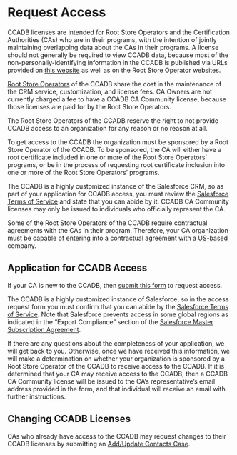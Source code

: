 # Request Access #

CCADB licenses are intended for Root Store Operators and the Certification Authorities (CAs) who are in their programs, with the intention of jointly maintaining overlapping data about the CAs in their programs. A license should not generally be required to view CCADB data, because most of the non-personally-identifying information in the CCADB is published via URLs provided on [this website](https://ccadb.org/resources) as well as on the Root Store Operator websites.

[Root Store Operators](https://ccadb.org/rootstores/how) of the CCADB share the cost in the maintenance of the CRM service, customization, and license fees. CA Owners are not currently charged a fee to have a CCADB CA Community license, because those licenses are paid for by the Root Store Operators.

The Root Store Operators of the CCADB reserve the right to not provide CCADB access to an organization for any reason or no reason at all.

To get access to the CCADB the organization must be sponsored by a Root Store Operator of the CCADB. To be sponsored, the CA will either have a root certificate included in one or more of the Root Store Operators’ programs, or be in the process of requesting root certificate inclusion into one or more of the Root Store Operators’ programs. 

The CCADB is a highly customized instance of the Salesforce CRM, so as part of your application for CCADB access, you must review the [Salesforce Terms of Service](https://www.salesforce.com/company/legal/sfdc-website-terms-of-service/) and state that you can abide by it. CCADB CA Community licenses may only be issued to individuals who officially represent the CA.

Some of the Root Store Operators of the CCADB require contractual agreements with the CAs in their program. Therefore, your CA organization must be capable of entering into a contractual agreement with a [US-based](https://www.treasury.gov/resource-center/sanctions/Programs/Pages/Programs.aspx) company.

## Application for CCADB Access ##

If your CA is new to the CCADB, then [submit this form](https://ccadb-public.secure.force.com/ccadb/AccessRequestForm) to request access.

The CCADB is a highly customized instance of Salesforce, so in the access request form you must confirm that you can abide by the [Salesforce Terms of Service](https://www.salesforce.com/company/legal/sfdc-website-terms-of-service/). Note that Salesforce prevents access in some global regions as indicated in the “Export Compliance” section of the [Salesforce Master Subscription Agreement](https://a.sfdcstatic.com/content/dam/www/ocms-backup/assets/pdf/misc/salesforce_MSA.pdf).

If there are any questions about the completeness of your application, we will get back to you. Otherwise, once we have received this information, we will make a determination on whether your organization is sponsored by a Root Store Operator of the CCADB to receive access to the CCADB. If it is determined that your CA may receive access to the CCADB, then a CCADB CA Community license will be issued to the CA’s representative’s email address provided in the form, and that individual will receive an email with further instructions.

## Changing CCADB Licenses ##

CAs who already have access to the CCADB may request changes to their CCADB licenses by submitting an [Add/Update Contacts Case](https://www.ccadb.org/cas/contacts).
